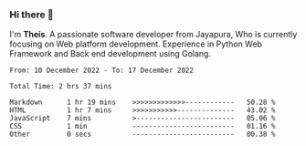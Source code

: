 ### Hi there 👋

I'm <b>Theis</b>. A passionate software developer from Jayapura, Who is currently focusing on Web platform development. Experience in Python Web Framework and Back end development using Golang.

 
 <!--START_SECTION:waka-->

```text
From: 10 December 2022 - To: 17 December 2022

Total Time: 2 hrs 37 mins

Markdown      1 hr 19 mins    >>>>>>>>>>>>>------------   50.28 %
HTML          1 hr 7 mins     >>>>>>>>>>>--------------   43.02 %
JavaScript    7 mins          >------------------------   05.06 %
CSS           1 min           -------------------------   01.16 %
Other         0 secs          -------------------------   00.38 %
```

<!--END_SECTION:waka-->
